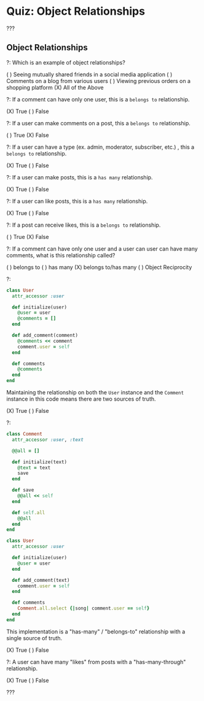 # Quiz: Object Relationships

???

## Object Relationships

?: Which is an example of object relationships?

( ) Seeing mutually shared friends in a social media application ( ) Comments on a blog from various users ( ) Viewing previous orders on a shopping platform (X) All of the Above

?: If a comment can have only one user, this is a `belongs to` relationship.

(X) True ( ) False

?: If a user can make comments on a post, this a `belongs to` relationship.

( ) True (X) False

?: If a user can have a type (ex. admin, moderator, subscriber, etc.) , this a `belongs to` relationship.

(X) True ( ) False

?: If a user can make posts, this is a `has many` relationship.

(X) True ( ) False

?: If a user can like posts, this is a `has many` relationship.

(X) True ( ) False

?: If a post can receive likes, this is a `belongs to` relationship.

( ) True (X) False

?: If a comment can have only one user and a user can user can have many comments, what is this relationship called?

( ) belongs to ( ) has many (X) belongs to/has many ( ) Object Reciprocity

?:

```ruby
class User
  attr_accessor :user

  def initialize(user)
    @user = user
    @comments = []
  end

  def add_comment(comment)
    @comments << comment
    comment.user = self
  end

  def comments
    @comments
  end
end
```

Maintaining the relationship on both the `User` instance and the `Comment` instance in this code means there are two sources of truth.

(X) True ( ) False

?:

```ruby
class Comment
  attr_accessor :user, :text

  @@all = []

  def initialize(text)
    @text = text
    save
  end

  def save
    @@all << self
  end

  def self.all
    @@all
  end
end
```
```ruby
class User
  attr_accessor :user

  def initialize(user)
    @user = user
  end

  def add_comment(text)
    comment.user = self
  end

  def comments
    Comment.all.select {|song| comment.user == self}
  end
end
```

This implementation is a "has-many" / "belongs-to" relationship with a single source of truth.

(X) True ( ) False

?: A user can have many "likes" from posts with a "has-many-through" relationship.

(X) True ( ) False

???
